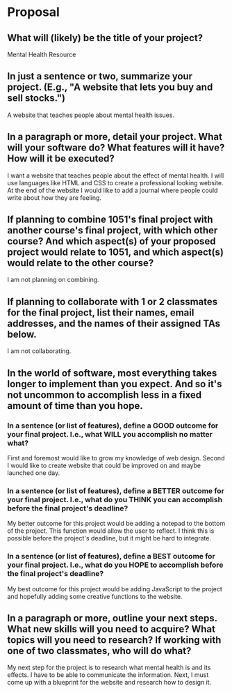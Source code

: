 # Proposal

## What will (likely) be the title of your project?

Mental Health Resource

## In just a sentence or two, summarize your project. (E.g., "A website that lets you buy and sell stocks.")

A website that teaches people about mental health issues. 

## In a paragraph or more, detail your project. What will your software do? What features will it have? How will it be executed?

I want a website that teaches people about the effect of mental health. I will use languages like HTML and CSS to create a professional looking website. At the end of the website I would like to add a journal where people could write about how they are feeling. 

## If planning to combine 1051's final project with another course's final project, with which other course? And which aspect(s) of your proposed project would relate to 1051, and which aspect(s) would relate to the other course?

I am not  planning on combining. 

## If planning to collaborate with 1 or 2 classmates for the final project, list their names, email addresses, and the names of their assigned TAs below.

I am not collaborating. 

## In the world of software, most everything takes longer to implement than you expect. And so it's not uncommon to accomplish less in a fixed amount of time than you hope.

### In a sentence (or list of features), define a GOOD outcome for your final project. I.e., what WILL you accomplish no matter what?

First and foremost would like to grow my knowledge of web design. Second I would like to create website that could be improved on and maybe launched one day. 

### In a sentence (or list of features), define a BETTER outcome for your final project. I.e., what do you THINK you can accomplish before the final project's deadline?

My better outcome for this project would be adding a notepad to the bottom of the project. This function would allow the user to reflect. I think this is possible before the project's deadline, but it might be hard to integrate. 

### In a sentence (or list of features), define a BEST outcome for your final project. I.e., what do you HOPE to accomplish before the final project's deadline?

My best outcome for this project would be adding JavaScript to the project and hopefully adding some creative functions to the website. 

## In a paragraph or more, outline your next steps. What new skills will you need to acquire? What topics will you need to research? If working with one of two classmates, who will do what?

My next step for the project is to research what mental health is and its effects. I have to be able to communicate the information. Next, I must come up with a blueprint for the website and research how to design it. 
